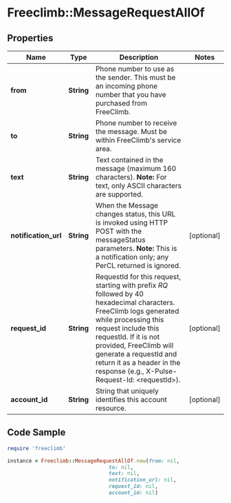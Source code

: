 # Freeclimb::MessageRequestAllOf

## Properties

Name | Type | Description | Notes
------------ | ------------- | ------------- | -------------
**from** | **String** | Phone number to use as the sender. This must be an incoming phone number that you have purchased from FreeClimb. | 
**to** | **String** | Phone number to receive the message. Must be within FreeClimb&#39;s service area. | 
**text** | **String** | Text contained in the message (maximum 160 characters).   **Note:** For text, only ASCII characters are supported. | 
**notification_url** | **String** | When the Message changes status, this URL is invoked using HTTP POST with the messageStatus parameters.  **Note:** This is a notification only; any PerCL returned is ignored. | [optional] 
**request_id** | **String** | RequestId for this request, starting with prefix *RQ* followed by 40 hexadecimal characters. FreeClimb logs generated while processing this request include this requestId. If it is not provided, FreeClimb will generate a requestId and return it as a header in the response (e.g., X-Pulse-Request-Id: &lt;requestId&gt;). | [optional] 
**account_id** | **String** | String that uniquely identifies this account resource. | [optional] 

## Code Sample

```ruby
require 'freeclimb'

instance = Freeclimb::MessageRequestAllOf.new(from: nil,
                                 to: nil,
                                 text: nil,
                                 notification_url: nil,
                                 request_id: nil,
                                 account_id: nil)
```


